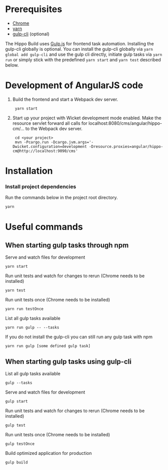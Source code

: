 # Prerequisites
* [Chrome](http://google.chrome.com)
* [yarn](https://yarnpkg.com)
* [gulp-cli](https://github.com/gulpjs/gulp-cli) (optional)

The Hippo Build uses [Gulp.js](https://gulpjs.com) for frontend task automation.
Installing the gulp-cli globally is optional. You can install the gulp-cli
globally via `yarn global add gulp-cli` and use the gulp cli directly, initiate
gulp tasks via `yarn run` or simply stick with the predefined `yarn start` and
`yarn test` described below.

# Development of AngularJS code

1. Build the frontend and start a Webpack dev server.

        yarn start

2. Start up your project with Wicket development mode enabled. Make the resource servlet forward all calls for
   localhost:8080/cms/angular/hippo-cm/... to the Webpack dev server.

        cd <your project>
        mvn -Pcargo.run -Dcargo.jvm.args='-Dwicket.configuration=development -Dresource.proxies=angular/hippo-cm@http://localhost:9090/cms'

# Installation
### Install project dependencies
Run the commands below in the project root directory.

    yarn

# Useful commands
## When starting gulp tasks through npm
Serve and watch files for development

    yarn start

Run unit tests and watch for changes to rerun (Chrome needs to be installed)

    yarn test

Run unit tests once (Chrome needs to be installed)

    yarn run testOnce

List all gulp tasks available

    yarn run gulp -- --tasks

If you do not install the gulp-cli you can still run any gulp task with npm

    yarn run gulp [some defined gulp task]

## When starting gulp tasks using gulp-cli
List all gulp tasks available

    gulp --tasks

Serve and watch files for development

    gulp start

Run unit tests and watch for changes to rerun (Chrome needs to be installed)

    gulp test

Run unit tests once (Chrome needs to be installed)

    gulp testOnce

Build optimized application for production

    gulp build


